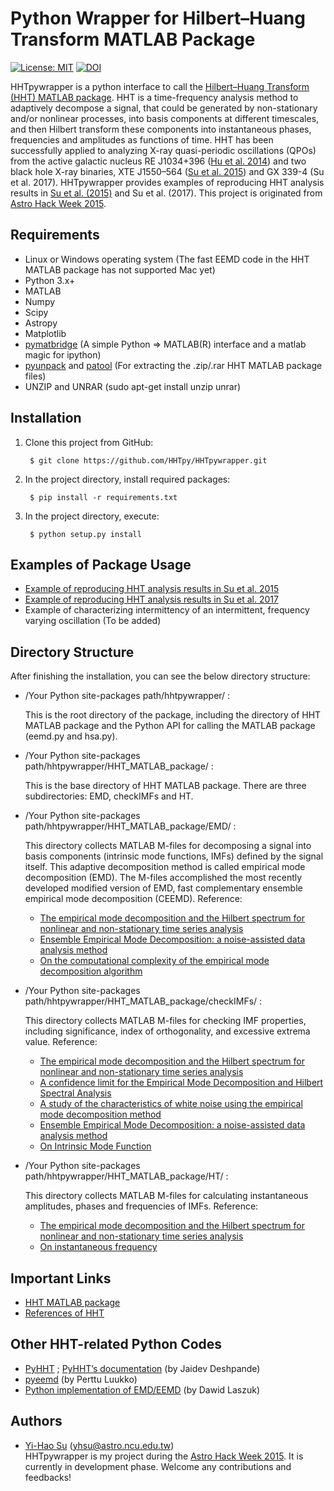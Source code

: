 Python Wrapper for Hilbert–Huang Transform MATLAB Package
=========================================================
 [![License: MIT](https://img.shields.io/badge/License-MIT-blue.svg)](https://github.com/HHTpy/HHTpywrapper/blob/master/LICENSE)
 [![DOI](https://zenodo.org/badge/DOI/10.5281/zenodo.584082.svg)](https://doi.org/10.5281/zenodo.584082)


HHTpywrapper is a python interface to call the [Hilbert–Huang Transform (HHT) MATLAB package](http://rcada.ncu.edu.tw/research1.htm). HHT is a time-frequency analysis method to adaptively decompose a signal, that could be generated by non-stationary and/or nonlinear processes, into basis components at different timescales, and then Hilbert transform these components into instantaneous phases, frequencies and amplitudes as functions of time. HHT has been successfully applied to analyzing X-ray quasi-periodic oscillations (QPOs) from the active galactic nucleus
RE J1034+396 ([Hu et al. 2014](http://adsabs.harvard.edu/abs/2014ApJ...788...31H)) and two black hole X-ray binaries, XTE J1550–564 ([Su et al. 2015](http://adsabs.harvard.edu/abs/2015ApJ...815...74S)) and GX 339-4 (Su et al. 2017). HHTpywrapper provides
examples of reproducing HHT analysis results in [Su et al. (2015)](http://adsabs.harvard.edu/abs/2015ApJ...815...74S) and Su et al. (2017). This project is originated from [Astro Hack Week 2015](https://github.com/AstroHackWeek/AstroHackWeek2015/).

Requirements
------------
- Linux or Windows operating system (The fast EEMD code in the HHT MATLAB package has not supported Mac yet)
- Python 3.x+
- MATLAB
- Numpy
- Scipy
- Astropy
- Matplotlib
- [pymatbridge](https://github.com/arokem/python-matlab-bridge) (A simple Python => MATLAB(R) interface and a matlab magic for ipython)
- [pyunpack](https://pypi.python.org/pypi/pyunpack) and [patool](http://wummel.github.io/patool/) (For extracting the .zip/.rar HHT MATLAB package files)
- UNZIP and UNRAR (sudo apt-get install unzip unrar)

Installation
------------
1. Clone this project from GitHub:

        $ git clone https://github.com/HHTpy/HHTpywrapper.git

2. In the project directory, install required packages:

        $ pip install -r requirements.txt

3. In the project directory, execute:

        $ python setup.py install

Examples of Package Usage
-----
- [Example of reproducing HHT analysis results in Su et al. 2015](https://github.com/HHTpy/HHTpywrapper/blob/master/notebooks/example_Su_etal2015.ipynb)
- [Example of reproducing HHT analysis results in Su et al. 2017](https://github.com/HHTpy/HHTpywrapper/blob/master/notebooks/example_Su_etal2017.ipynb)
- Example of characterizing intermittency of an intermittent, frequency varying oscillation (To be added)

Directory Structure
-------------------
After finishing the installation, you can see the below directory structure:
- /Your Python site-packages path/hhtpywrapper/ :

  This is the root directory of the package, including the directory of HHT MATLAB package and the Python API for calling the MATLAB package (eemd.py and hsa.py).

- /Your Python site-packages path/hhtpywrapper/HHT_MATLAB_package/ :

   This is the base directory of HHT MATLAB package. There are three subdirectories: EMD, checkIMFs and HT.

- /Your Python site-packages path/hhtpywrapper/HHT_MATLAB_package/EMD/ :

   This directory collects MATLAB M-files for decomposing a signal into basis components (intrinsic mode functions, IMFs) defined by the signal itself. This adaptive decomposition method is called empirical mode decomposition (EMD). The M-files accomplished the most recently developed modified version of EMD, fast complementary ensemble empirical mode decomposition (CEEMD). Reference:
     * [The empirical mode decomposition and the Hilbert spectrum for nonlinear and non-stationary time series analysis](http://rcada.ncu.edu.tw/ref/reference002.pdf)
     * [Ensemble Empirical Mode Decomposition: a noise-assisted data analysis method](http://rcada.ncu.edu.tw/ref/reference007.pdf)
     * [On the computational complexity of the empirical mode decomposition algorithm](http://www.sciencedirect.com/science/article/pii/S0378437114000247)


- /Your Python site-packages path/hhtpywrapper/HHT_MATLAB_package/checkIMFs/ :

   This directory collects MATLAB M-files for checking IMF properties, including significance, index of orthogonality, and excessive extrema value. Reference:
   * [The empirical mode decomposition and the Hilbert spectrum for nonlinear and non-stationary time series analysis](http://rcada.ncu.edu.tw/ref/reference002.pdf)
   * [A confidence limit for the Empirical Mode Decomposition and Hilbert Spectral Analysis](http://rcada.ncu.edu.tw/ref/reference004.pdf)
   * [A study of the characteristics of white noise using the empirical mode decomposition method](http://rcada.ncu.edu.tw/ref/reference006.pdf)
   * [Ensemble Empirical Mode Decomposition: a noise-assisted data analysis method](http://rcada.ncu.edu.tw/ref/reference007.pdf)
   * [On Intrinsic Mode Function](http://rcada.ncu.edu.tw/ref/reference013.pdf)


- /Your Python site-packages path/hhtpywrapper/HHT_MATLAB_package/HT/ :

   This directory collects MATLAB M-files for calculating instantaneous amplitudes, phases and frequencies of IMFs. Reference:
   * [The empirical mode decomposition and the Hilbert spectrum for nonlinear and non-stationary time series analysis](http://rcada.ncu.edu.tw/ref/reference002.pdf)
   * [On instantaneous frequency](http://rcada.ncu.edu.tw/ref/reference005.pdf)

Important Links
---------------
- [HHT MATLAB package](http://rcada.ncu.edu.tw/research1.htm)
- [References of HHT](http://rcada.ncu.edu.tw/research1_clip_reference.htm)

Other HHT-related Python Codes
------------------------------
- [PyHHT](https://github.com/jaidevd/pyhht) ; [PyHHT’s documentation](http://pyhht.readthedocs.io/en/latest/index.html) (by Jaidev Deshpande)
- [pyeemd](http://pyeemd.readthedocs.io/en/latest/) (by Perttu Luukko)
- [Python implementation of EMD/EEMD](https://laszukdawid.com/codes/) (by Dawid Laszuk)

Authors
-------
- [Yi-Hao Su](https://github.com/YihaoSu) (yhsu@astro.ncu.edu.tw) <br>
HHTpywrapper is my project during the [Astro Hack Week 2015](https://github.com/AstroHackWeek/AstroHackWeek2015/). It is currently in development phase. Welcome any contributions and feedbacks!
